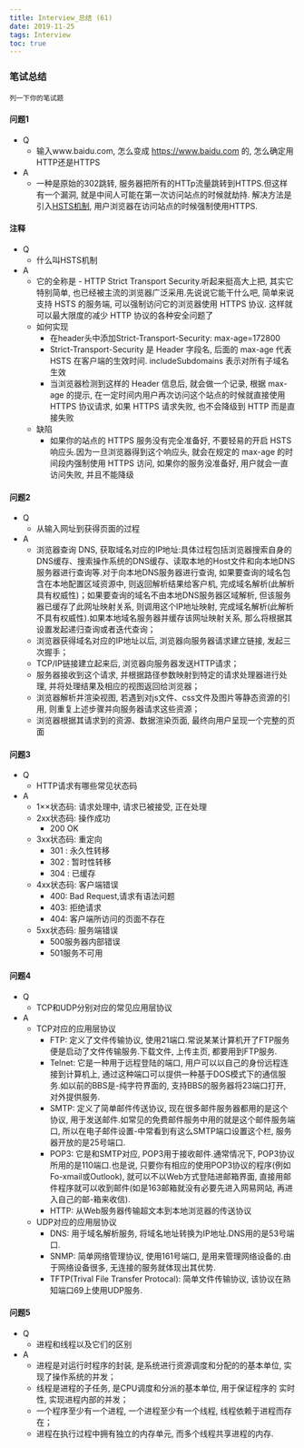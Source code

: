 ```yaml
---
title: Interview_总结 (61)
date: 2019-11-25
tags: Interview
toc: true
---
```


### 笔试总结
    列一下你的笔试题 

<!-- more -->

#### 问题1
- Q
    * 输入www.baidu.com, 怎么变成 https://www.baidu.com 的, 怎么确定用HTTP还是HTTPS
- A
    * 一种是原始的302跳转, 服务器把所有的HTTp流量跳转到HTTPS.但这样有一个漏洞, 就是中间人可能在第一次访问站点的时候就劫持. 解决方法是引入<a href="desc1">HSTS机制</a>, 用户浏览器在访问站点的时候强制使用HTTPS.

#### 注释
- Q
    * 什么叫HSTS机制<span id="desc1"></span>
- A
    * 它的全称是 - HTTP Strict Transport Security.听起来挺高大上把, 其实它特别简单, 也已经被主流的浏览器广泛采用.先说说它能干什么吧,  简单来说支持 HSTS 的服务端, 可以强制访问它的浏览器使用 HTTPS 协议. 这样就可以最大限度的减少 HTTP 协议的各种安全问题了
    * 如何实现
        * 在header头中添加Strict-Transport-Security: max-age=172800
        * Strict-Transport-Security 是 Header 字段名,  后面的 max-age 代表 HSTS 在客户端的生效时间. includeSubdomains 表示对所有子域名生效
        * 当浏览器检测到这样的 Header 信息后, 就会做一个记录, 根据 max-age 的提示, 在一定时间内用户再次访问这个站点的时候就直接使用 HTTPS 协议请求, 如果 HTTPS 请求失败, 也不会降级到 HTTP 而是直接失败
    * 缺陷
        * 如果你的站点的 HTTPS 服务没有完全准备好, 不要轻易的开启 HSTS 响应头.因为一旦浏览器得到这个响应头, 就会在规定的 max-age 的时间段内强制使用 HTTPS 访问, 如果你的服务没准备好, 用户就会一直访问失败, 并且不能降级

#### 问题2
- Q
    * 从输入网址到获得页面的过程 
- A
    * 浏览器查询 DNS, 获取域名对应的IP地址:具体过程包括浏览器搜索自身的DNS缓存、搜索操作系统的DNS缓存、读取本地的Host文件和向本地DNS服务器进行查询等.对于向本地DNS服务器进行查询, 如果要查询的域名包含在本地配置区域资源中, 则返回解析结果给客户机, 完成域名解析(此解析具有权威性)；如果要查询的域名不由本地DNS服务器区域解析, 但该服务器已缓存了此网址映射关系, 则调用这个IP地址映射, 完成域名解析(此解析不具有权威性).如果本地域名服务器并缓存该网址映射关系, 那么将根据其设置发起递归查询或者迭代查询；
    * 浏览器获得域名对应的IP地址以后, 浏览器向服务器请求建立链接, 发起三次握手；
    * TCP/IP链接建立起来后, 浏览器向服务器发送HTTP请求；
    * 服务器接收到这个请求, 并根据路径参数映射到特定的请求处理器进行处理, 并将处理结果及相应的视图返回给浏览器；
    * 浏览器解析并渲染视图, 若遇到对js文件、css文件及图片等静态资源的引用, 则重复上述步骤并向服务器请求这些资源；
    * 浏览器根据其请求到的资源、数据渲染页面, 最终向用户呈现一个完整的页面

#### 问题3
- Q
    * HTTP请求有哪些常见状态码
- A
    * 1××状态码: 请求处理中, 请求已被接受, 正在处理
    * 2xx状态码: 操作成功
        * 200 OK
    * 3xx状态码: 重定向
        * 301 : 永久性转移
        * 302 : 暂时性转移
        * 304 :  已缓存
    * 4xx状态码: 客户端错误
        * 400: Bad Request,请求有语法问题
        * 403: 拒绝请求
        * 404: 客户端所访问的页面不存在
    * 5xx状态码: 服务端错误
        * 500服务器内部错误
        * 501服务不可用

#### 问题4
- Q
    * TCP和UDP分别对应的常见应用层协议
- A
    *  TCP对应的应用层协议
        * FTP: 定义了文件传输协议, 使用21端口.常说某某计算机开了FTP服务便是启动了文件传输服务.下载文件, 上传主页, 都要用到FTP服务.
        * Telnet: 它是一种用于远程登陆的端口, 用户可以以自己的身份远程连接到计算机上, 通过这种端口可以提供一种基于DOS模式下的通信服务.如以前的BBS是-纯字符界面的, 支持BBS的服务器将23端口打开, 对外提供服务.
        * SMTP: 定义了简单邮件传送协议, 现在很多邮件服务器都用的是这个协议, 用于发送邮件.如常见的免费邮件服务中用的就是这个邮件服务端口, 所以在电子邮件设置-中常看到有这么SMTP端口设置这个栏, 服务器开放的是25号端口.
        * POP3: 它是和SMTP对应, POP3用于接收邮件.通常情况下, POP3协议所用的是110端口.也是说, 只要你有相应的使用POP3协议的程序(例如Fo-xmail或Outlook), 就可以不以Web方式登陆进邮箱界面, 直接用邮件程序就可以收到邮件(如是163邮箱就没有必要先进入网易网站, 再进入自己的邮-箱来收信).
        * HTTP: 从Web服务器传输超文本到本地浏览器的传送协议
    * UDP对应的应用层协议
        * DNS: 用于域名解析服务, 将域名地址转换为IP地址.DNS用的是53号端口.
        * SNMP: 简单网络管理协议, 使用161号端口, 是用来管理网络设备的.由于网络设备很多, 无连接的服务就体现出其优势.
        * TFTP(Trival File Transfer Protocal): 简单文件传输协议, 该协议在熟知端口69上使用UDP服务.

#### 问题5
- Q
    * 进程和线程以及它们的区别
- A
    * 进程是对运行时程序的封装, 是系统进行资源调度和分配的的基本单位, 实现了操作系统的并发；
    * 线程是进程的子任务, 是CPU调度和分派的基本单位, 用于保证程序的 实时性, 实现进程内部的并发；
    * 一个程序至少有一个进程, 一个进程至少有一个线程, 线程依赖于进程而存在；
    * 进程在执行过程中拥有独立的内存单元, 而多个线程共享进程的内存.

